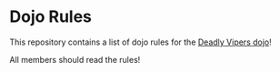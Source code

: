 Dojo Rules
==========

This repository contains a list of dojo rules for the [Deadly Vipers dojo](https://github.com/deadlyvipers)!

All members should read the rules!

